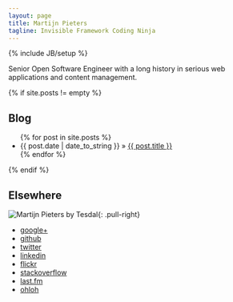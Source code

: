 ```yaml
---
layout: page
title: Martijn Pieters
tagline: Invisible Framework Coding Ninja
---
```

{% include JB/setup %}

Senior Open Software Engineer with a long history in serious web applications and content management.

{% if site.posts != empty %}
## Blog

<ul class="posts">
  {% for post in site.posts %}
    <li><span>{{ post.date | date_to_string }}</span> &raquo; <a href="{{ BASE_PATH }}{{ post.url }}">{{ post.title }}</a></li>
  {% endfor %}
</ul>
{% endif %}

## Elsewhere

![Martijn Pieters by Tesdal](https://farm2.staticflickr.com/1288/1275693477_a6a44b743e_q.jpg){: .pull-right}

 * [google+](https://plus.google.com/102702654953333047001)
 * [github](https://github.com/mjpieters)
 * [twitter](http://twitter.com/zopatista)
 * [linkedin](http://www.linkedin.com/in/zopatista)
 * [flickr](http://www.flickr.com/people/51101465@N00/)
 * [stackoverflow](http://stackoverflow.com/users/100297/martijn-pieters)
 * [last.fm](http://www.last.fm/user/mjpieters)
 * [ohloh](https://www.ohloh.net/accounts/mjpieters)

